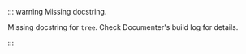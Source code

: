 


::: warning Missing docstring.

Missing docstring for `tree`. Check Documenter&#39;s build log for details.

:::
